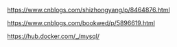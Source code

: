 https://www.cnblogs.com/shizhongyang/p/8464876.html

https://www.cnblogs.com/bookwed/p/5896619.html

https://hub.docker.com/_/mysql/